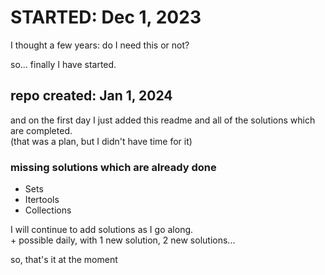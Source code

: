 # STARTED: Dec 1, 2023

I thought a few years: do I need this or not?

so... finally I have started.

## repo created: Jan 1, 2024

and on the first day I just added this readme and all of the solutions which are completed. \
(that was a plan, but I didn't have time for it)

### missing solutions which are already done

- Sets
- Itertools
- Collections

I will continue to add solutions as I go along. \
\+ possible daily, with 1 new solution, 2 new solutions...

so, that's it at the moment
